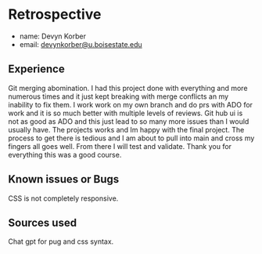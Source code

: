 # Retrospective

- name: Devyn Korber
- email: devynkorber@u.boisestate.edu

## Experience

Git merging abomination. I had this project done with everything and more numerous times and it just kept breaking with merge conflicts an my inability to fix them. I work work on my own branch and do prs with ADO for work and it is so much better with multiple levels of reviews. Git hub ui is not as good as ADO and this just lead to so many more issues than I would usually have. The projects works and Im happy with the final project. The process to get there is tedious and I am about to pull into main and cross my fingers all goes well. From there I will test and validate. Thank you for everything this was a good course. 

## Known issues or Bugs
CSS is not completely responsive. 

## Sources used
Chat gpt for pug and css syntax. 